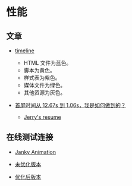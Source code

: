 # 性能

## 文章

- [timeline](https://developers.google.com/web/tools/chrome-devtools/evaluate-performance/timeline-tool?hl=zh-cn)

  - HTML 文件为蓝色。
  - 脚本为黄色。
  - 样式表为紫色。
  - 媒体文件为绿色。
  - 其他资源为灰色。

- [首屏时间从 12.67s 到 1.06s，我是如何做到的？](https://mp.weixin.qq.com/s/UgU7xrj3e13Jdao7ppWkyA)
  - [Jerry's resume](http://jerryonlyzrj.com/resume/)

## 在线测试连接

- [Janky Animation](https://googlechrome.github.io/devtools-samples/jank/)

- [未优化版本](https://www.rexskz.info/demos/animation/animation.html)
- [优化后版本](https://www.rexskz.info/demos/animation/optimize.html)
